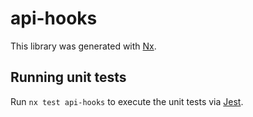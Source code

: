 # api-hooks

This library was generated with [Nx](https://nx.dev).

## Running unit tests

Run `nx test api-hooks` to execute the unit tests via [Jest](https://jestjs.io).
